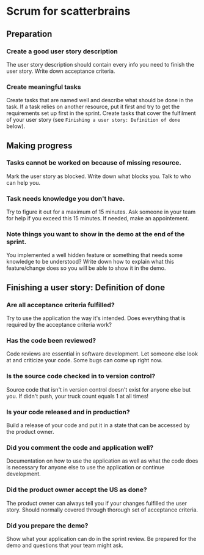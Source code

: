 # Scrum for scatterbrains

## Preparation
### Create a good user story description
The user story description should contain every info you need to finish the user story. Write down acceptance criteria.
### Create meaningful tasks
Create tasks that are named well and describe what should be done in the task. If a task relies on another resource, put it first and try to get the requirements set up first in the sprint. Create tasks that cover the fulfilment of your user story (see `Finishing a user story: Definition of done` below).

## Making progress
### Tasks cannot be worked on because of missing resource.
Mark the user story as blocked. Write down what blocks you. Talk to who can help you.
### Task needs knowledge you don't have.
Try to figure it out for a maximum of 15 minutes. Ask someone in your team for help if you exceed this 15 minutes. If needed, make an appointement.
### Note things you want to show in the demo at the end of the sprint.
You implemented a well hidden feature or something that needs some knowledge to be understood? Write down how to explain what this feature/change does so you will be able to show it in the demo.

## Finishing a user story: Definition of done
### Are all acceptance criteria fulfilled?
Try to use the application the way it's intended. Does everything that is required by the acceptance criteria work?
### Has the code been reviewed?
Code reviews are essential in software development. Let someone else look at and criticize your code. Some bugs can come up right now.
### Is the source code checked in to version control?
Source code that isn't in version control doesn't exist for anyone else but you. If didn't push, your truck count equals 1 at all times!
### Is your code released and in production?
Build a release of your code and put it in a state that can be accessed by the product owner.
### Did you comment the code and application well?
Documentation on how to use the application as well as what the code does is necessary for anyone else to use the application or continue development.
### Did the product owner accept the US as done?
The product owner can always tell you if your changes fulfilled the user story. Should normally covered through thorough set of acceptance criteria.
### Did you prepare the demo?
Show what your application can do in the sprint review. Be prepared for the demo and questions that your team might ask.
